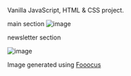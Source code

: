 Vanilla JavaScript, HTML & CSS project.

main section
![image](https://github.com/user-attachments/assets/e337845a-1c53-40b7-bf78-b769679b6599)

newsletter section

![image](https://github.com/user-attachments/assets/49fbe07e-10b1-4862-9fda-f0589718dbd6)

Image generated using [Fooocus](https://github.com/lllyasviel/Fooocus)
